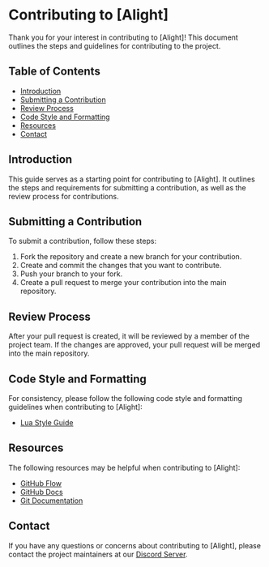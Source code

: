 <!--
1. Determine the scope of your contribution guide. Consider what types of contributions you are looking for and what areas of the project are open for contribution.

1. Create a clear and concise introduction to your contribution guide. Explain the purpose of the guide and provide an overview of the contribution process.

1. Outline the steps for submitting a contribution. This should include information on how to create a pull request, how to format your code, and any other requirements or guidelines for submitting a contribution.

1. Describe the review process for contributions. This should include information on how contributions are reviewed, who is responsible for reviewing them, and what criteria are used to determine whether a contribution is accepted.

1. Provide guidelines for code style and formatting. This can include information on naming conventions, indentation, and any other coding standards that should be followed.

1. List any resources or tools that contributors may find useful. This could include links to documentation, tutorials, or other helpful resources.

1. Make sure to include information on how contributors can contact you or the project maintainers with any questions or concerns they may have.
-->

# Contributing to [Alight]

Thank you for your interest in contributing to [Alight]! This document outlines the steps and guidelines for contributing to the project.

## Table of Contents

- [Introduction](#introduction)
- [Submitting a Contribution](#submitting-a-contribution)
- [Review Process](#review-process)
- [Code Style and Formatting](#code-style-and-formatting)
- [Resources](#resources)
- [Contact](#contact)

## Introduction

This guide serves as a starting point for contributing to [Alight]. It outlines the steps and requirements for submitting a contribution, as well as the review process for contributions.

## Submitting a Contribution

To submit a contribution, follow these steps:

1. Fork the repository and create a new branch for your contribution.
1. Create and commit the changes that you want to contribute.
1. Push your branch to your fork.
1. Create a pull request to merge your contribution into the main repository.

## Review Process

After your pull request is created, it will be reviewed by a member of the project team. If the changes are approved, your pull request will be merged into the main repository.

## Code Style and Formatting

<!-- beam users to https://roblox.github.io/lua-style-guide/ -->

For consistency, please follow the following code style and formatting guidelines when contributing to [Alight]:
- [Lua Style Guide](https://roblox.github.io/lua-style-guide/)

## Resources

The following resources may be helpful when contributing to [Alight]:

- [GitHub Flow](https://guides.github.com/introduction/flow/)
- [GitHub Docs](https://docs.github.com/en)
- [Git Documentation](https://git-scm.com/doc)

## Contact

If you have any questions or concerns about contributing to [Alight], please contact the project maintainers at our [Discord Server](https://discord.gg/CjUWSVKhP3).
<!--
## License

By contributing, you agree that your contributions will be licensed under its MIT License.
-->
